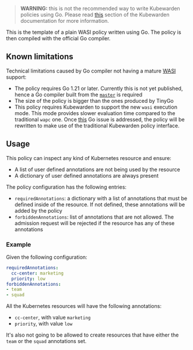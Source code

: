 > **WARNING:** this is not the recommended way to write Kubewarden
> policies using Go. Please read [this](https://docs.kubewarden.io/writing-policies/wasi)
> section of the Kubewarden documentation for more information.

This is the template of a plain WASI policy written using Go. The policy is
then compiled with the official Go compiler.

## Known limitations

Technical limitations caused by Go compiler not having a mature
[WASI](https://wasi.dev/) support:

* The policy requires Go 1.21 or later. Currently this is not yet published,
  hence a Go compiler built from the [`master`](https://github.com/golang/go)
  is required
* The size of the policy is bigger than the ones produced by TinyGo
* This policy requires Kubewarden to support the new `wasi` execution mode. This
  mode provides slower evaluation time compared to the traditional `wapc` one.
  Once [this](https://github.com/golang/go/issues/42372) Go issue is addressed, the
  policy will be rewritten to make use of the traditional Kubewarden policy
  interface.

## Usage

This policy can inspect any kind of Kubernetes resource and ensure:

* A list of user defined annotations are not being used by the resource
* A dictionary of user defined annotations are always present

The policy configuration has the following entries:
* `requiredAnnotations`: a dictionary with a list of annotations that must
  be defined inside of the resource. If not defined, these annotations will
  be added by the policy
* `forbiddenAnnotations`: list of annotations that are not allowed. The
  admission request will be rejected if the resource has any of these annotations

### Example

Given the following configuration:

```yaml
requiredAnnotations:
  cc-center: marketing
  priority: low
forbiddenAnnotations:
- team
- squad
```

All the Kubernetes resources will have the following annotations:

* `cc-center`, with value `marketing`
* `priority`, with value `low`

It's also not going to be allowed to create resources that have either
the `team` or the `squad` annotations set.
